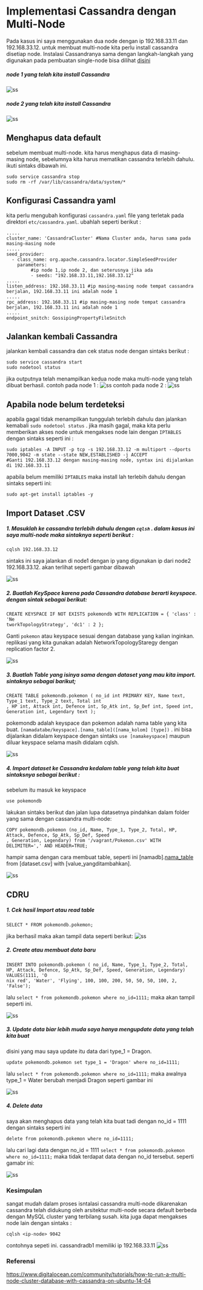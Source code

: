 # Implementasi Cassandra dengan Multi-Node
Pada kasus ini saya menggunakan dua node dengan ip 192.168.33.11 dan 192.168.33.12. untuk membuat multi-node kita perlu install cassandra disetiap node. Instalasi Cassandranya sama dengan langkah-langkah yang digunakan pada pembuatan single-node bisa dilihat [disini](https://github.com/Nirmala01/Basis-Data-Terdistribusi-BDT-/blob/master/tugas%204%20Cassandra%20single-node%20and%20multi-node/single-node/read.md)
##### node 1 yang telah kita install Cassandra
![ss](https://github.com/Nirmala01/Basis-Data-Terdistribusi-BDT-/blob/master/tugas%204%20Cassandra%20single-node%20and%20multi-node/multi-node/ss/node1.PNG)

##### node 2 yang telah kita install Cassandra
![ss](https://github.com/Nirmala01/Basis-Data-Terdistribusi-BDT-/blob/master/tugas%204%20Cassandra%20single-node%20and%20multi-node/multi-node/ss/node2.PNG)

## Menghapus data default
sebelum membuat multi-node. kita harus menghapus data di masing-masing node, sebelumnya kita harus mematikan cassandra terlebih dahulu. ikuti sintaks dibawah ini.
```
sudo service cassandra stop
sudo rm -rf /var/lib/cassandra/data/system/*
```
## Konfigurasi Cassandra yaml
kita perlu mengubah konfigurasi ```cassandra.yaml``` file yang terletak pada direktori ```etc/cassandra.yaml```. ubahlah seperti berikut :
```
.....
cluster_name: 'CassandraCluster' #Nama Cluster anda, harus sama pada masing-masing node
.....
seed_provider:
  - class_name: org.apache.cassandra.locator.SimpleSeedProvider
    parameters:
         #ip node 1,ip node 2, dan seterusnya jika ada
         - seeds: "192.168.33.11,192.168.33.12"
.....
listen_address: 192.168.33.11 #ip masing-masing node tempat cassandra berjalan, 192.168.33.11 ini adalah node 1
.....
rpc_address: 192.168.33.11 #ip masing-masing node tempat cassandra berjalan, 192.168.33.11 ini adalah node 1
.....
endpoint_snitch: GossipingPropertyFileSnitch
```
## Jalankan kembali Cassandra
jalankan kembali cassandra dan cek status node dengan sintaks berikut :
```
sudo service cassandra start
sudo nodetool status
```
jika outputnya telah menampilkan kedua node maka multi-node yang telah dibuat berhasil.
contoh pada node 1 :
![ss](https://github.com/Nirmala01/Basis-Data-Terdistribusi-BDT-/blob/master/tugas%204%20Cassandra%20single-node%20and%20multi-node/multi-node/ss/node1statusaktif.PNG)
contoh pada node 2 :
![ss](https://github.com/Nirmala01/Basis-Data-Terdistribusi-BDT-/blob/master/tugas%204%20Cassandra%20single-node%20and%20multi-node/multi-node/ss/node2statusaktif.PNG)

## Apabila node belum terdeteksi
apabila gagal tidak menampilkan tunggulah terlebih dahulu dan jalankan kemabali ```sudo nodetool status``` . jika masih gagal, maka kita perlu memberikan akses node untuk mengakses node lain dengan ```IPTABLES``` dengan sintaks seperti ini :
```
sudo iptables -A INPUT -p tcp -s 192.168.33.12 -m multiport --dports 7000,9042 -m state --state NEW,ESTABLISHED -j ACCEPT
#Ganti 192.168.33.12 dengan masing-masing node, syntax ini dijalankan di 192.168.33.11
```
apabila belum memiliki ```IPTABLES``` maka install lah terlebih dahulu dengan sintaks seperti ini:
```
sudo apt-get install iptables -y
```

## Import Dataset .CSV
##### 1. Masuklah ke cassandra terlebih dahulu dengan ```cqlsh``` . dalam kasus ini saya multi-node maka sintaknya seperti berikut :
```
cqlsh 192.168.33.12
```
sintaks ini saya jalankan di node1 dengan ip yang digunakan ip dari node2 192.168.33.12.
akan terlihat seperti gambar dibawah

![ss](https://github.com/Nirmala01/Basis-Data-Terdistribusi-BDT-/blob/master/tugas%204%20Cassandra%20single-node%20and%20multi-node/multi-node/ss/masukcqlsh.PNG)

##### 2. Buatlah KeySpace karena pada Cassandra database berarti keyspace. dengan sintak sebagai berikut:
```
CREATE KEYSPACE IF NOT EXISTS pokemondb WITH REPLICATION = { 'class' : 'Ne
tworkTopologyStrategy', 'dc1' : 2 };
```
Ganti ```pokemon``` atau keyspace sesuai dengan database yang kalian inginkan. replikasi yang kita gunakan adalah NetworkTopologyStaregy dengan replication factor 2.

![ss](https://github.com/Nirmala01/Basis-Data-Terdistribusi-BDT-/blob/master/tugas%204%20Cassandra%20single-node%20and%20multi-node/multi-node/ss/keyspace2.PNG)

##### 3. Buatlah Table yang isinya sama dengan dataset yang mau kita import. sintaknya sebagai barikut;
```
CREATE TABLE pokemondb.pokemon ( no_id int PRIMARY KEY, Name text, Type_1 text, Type_2 text, Total int
, HP int, Attack int, Defence int, Sp_Atk int, Sp_Def int, Speed int, Generation int, Legendary text );
```
pokemondb adalah keyspace dan pokemon adalah nama table yang kita buat. ```[namadatabe/keyspace].[nama_table]([nama_kolom] [type])```
. ini bisa dijalankan didalam keyspace dengan sintaks ```use [namakeyspace]``` maupun diluar keyspace selama masih didalam cqlsh.

![ss](https://github.com/Nirmala01/Basis-Data-Terdistribusi-BDT-/blob/master/tugas%204%20Cassandra%20single-node%20and%20multi-node/multi-node/ss/buattable.PNG)

##### 4. Import dataset ke Cassandra kedalam table yang telah kita buat sintaksnya sebagai berikut :
sebelum itu masuk ke keyspace
```
use pokemondb
```
lakukan sintaks berikut dan jalan lupa datasetnya pindahkan dalam folder yang sama dengan cassandra multi-node:
```
COPY pokemondb.pokemon (no_id, Name, Type_1, Type_2, Total, HP, Attack, Defence, Sp_Atk, Sp_Def, Speed
, Generation, Legendary) from '/vagrant/Pokemon.csv' WITH DELIMITER=',' AND HEADER=TRUE;
```
hampir sama dengan cara membuat table, seperti ini [namadb].[nama_table]([kolom]) from [dataset.csv] with [value_yangditambahkan].

![ss](https://github.com/Nirmala01/Basis-Data-Terdistribusi-BDT-/blob/master/tugas%204%20Cassandra%20single-node%20and%20multi-node/multi-node/ss/importdb.PNG)

## CDRU

##### 1. Cek hasil Import atau read table 
```
SELECT * FROM pokemondb.pokemon;
```
jika berhasil maka akan tampil data seperti berikut:
![ss](https://github.com/Nirmala01/Basis-Data-Terdistribusi-BDT-/blob/master/tugas%204%20Cassandra%20single-node%20and%20multi-node/multi-node/ss/show%20table.PNG)

##### 2. Create atau membuat data baru 
```
INSERT INTO pokemondb.pokemon ( no_id, Name, Type_1, Type_2, Total, HP, Attack, Defence, Sp_Atk, Sp_Def, Speed, Generation, Legendary) VALUES(1111, 'O
nix red', 'Water', 'Flying', 100, 100, 200, 50, 50, 50, 100, 2, 'False');
```
lalu ```select * from pokemondb.pokemon where no_id=1111;``` maka akan tampil seperti ini.

![ss](https://github.com/Nirmala01/Basis-Data-Terdistribusi-BDT-/blob/master/tugas%204%20Cassandra%20single-node%20and%20multi-node/multi-node/ss/insertdancek.PNG)

##### 3. Update data biar lebih muda saya hanya mengupdate data yang telah kita buat
disini yang mau saya update itu data dari type_1 = Dragon.
```
update pokemondb.pokemon set type_1 = 'Dragon' where no_id=1111;
```
lalu ```select * from pokemondb.pokemon where no_id=1111;``` maka awalnya type_1 = Water berubah menjadi Dragon seperti gambar ini

![ss](https://github.com/Nirmala01/Basis-Data-Terdistribusi-BDT-/blob/master/tugas%204%20Cassandra%20single-node%20and%20multi-node/multi-node/ss/updatedancek.PNG)

##### 4. Delete data 
saya akan menghapus data yang telah kita buat tadi dengan no_id = 1111 dengan sintaks seperti ini
```
delete from pokemondb.pokemon where no_id=1111;
```
lalu cari lagi data dengan no_id = 1111 ```select * from pokemondb.pokemon where no_id=1111;``` maka tidak terdapat data dengan no_id tersebut. seperti gamabr ini:

![ss](https://github.com/Nirmala01/Basis-Data-Terdistribusi-BDT-/blob/master/tugas%204%20Cassandra%20single-node%20and%20multi-node/multi-node/ss/deletedancek.PNG)


### Kesimpulan 
sangat mudah dalam proses isntalasi cassandra multi-node dikarenakan cassandra telah didukung oleh arsitektur multi-node secara default berbeda dengan MySQL cluster yang terbilang susah. kita juga dapat mengakses node lain dengan sintaks :
```
cqlsh <ip-node> 9042
```
contohnya sepeti ini. cassandradb1 memiliki ip 192.168.33.11
![ss](https://github.com/Nirmala01/Basis-Data-Terdistribusi-BDT-/blob/master/tugas%204%20Cassandra%20single-node%20and%20multi-node/multi-node/ss/conn.PNG)

### Referensi
https://www.digitalocean.com/community/tutorials/how-to-run-a-multi-node-cluster-database-with-cassandra-on-ubuntu-14-04
